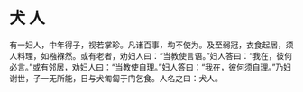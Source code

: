 # 犬 人

有一妇人，中年得子，视若掌珍。凡诸百事，均不使为。及至弱冠，衣食起居，须人料理，如襁褓然。或有老者，劝妇人曰：“当教使言语。”妇人答曰：“我在，彼何必言。”或有邻居，劝妇人曰：“当教使自理。”妇人答曰：“我在，彼何须自理。”乃妇谢世，子一无所能，日与犬匍匐于门乞食。人名之曰：犬人。